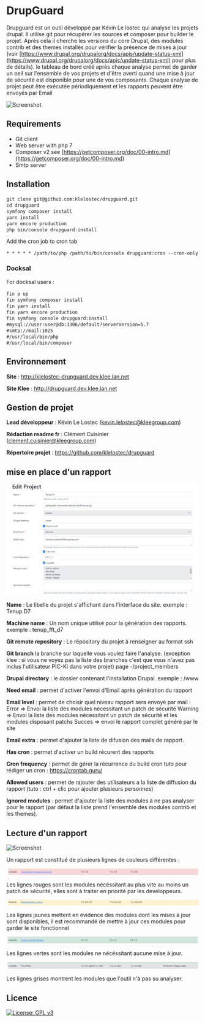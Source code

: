 # DrupGuard

Drupguard est un outil développé par Kévin Le lostec qui analyse les projets drupal.
Il utilise git pour récupérer les sources et composer pour builder le projet.
Après cela il cherche les versions du core Drupal, des modules contrib et des themes installés pour vérifier la présence
de mises à jour (voir [https://www.drupal.org/drupalorg/docs/apis/update-status-xml](https://www.drupal.org/drupalorg/docs/apis/update-status-xml) pour plus de détails).
le tableau de bord créé après chaque analyse permet de garder un oeil sur l'ensemble de vos projets et d'être averti
quand une mise à jour de sécurité est disponible pour une de vos composants.
Chaque analyse de projet peut être exécutée périodiquement et les rapports peuvent être envoyés par Email

![Screenshot](./screen.png?raw=true "Screenshot")

## Requirements
* Git client
* Web server with php 7
* Composer v2 see [https://getcomposer.org/doc/00-intro.md](https://getcomposer.org/doc/00-intro.md)
* Smtp server

## Installation
```
git clone git@github.com:klelostec/drupguard.git
cd drupguard
symfony composer install
yarn install
yarn encore production
php bin/console drupguard:install
```

Add the cron job to cron tab
```
* * * * * /path/to/php /path/to/bin/console drupguard:cron --cron-only
```

### Docksal

For docksal users :
```
fin p up
fin symfony composer install
fin yarn install
fin yarn encore production
fin symfony console drupguard:install
#mysql://user:user@db:3306/default?serverVersion=5.7
#smtp://mail:1025
#/usr/local/bin/php
#/usr/local/bin/composer
``` 

## Environnement

**Site** : http://klelostec-drupguard.dev.klee.lan.net

**Site Klee** : http://drupguard.dev.klee.lan.net

## Gestion de projet

**Lead développeur** : Kévin Le Lostec ([kevin.lelostec@kleegroup.com](mailto:kevin.lelostec@kleegroup.com))

**Rédaction readme fr** : Clément Cuisinier ([clement.cuisinier@kleegroup.com](mailto:clement.cuisinier@kleegroup.com))

**Répertoire projet** : https://github.com/klelostec/drupguard

## mise en place d'un rapport

![Screenshot](./exampleConfig.png?raw=true "config")

**Name** : Le libelle du projet s'affichant dans l'interface du site.
exemple : Tenup D7

**Machine name** : Un nom unique utilisé pour la génération des rapports.
exemple : tenup_fft_d7

**Git remote repository** : Le répository du projet à renseigner au format ssh

**Git branch** la branche sur laquelle vous voulez faire l'analyse. 
(exception klee : si vous ne voyez pas la liste des branches c'est que vous n'avez pas inclus l'utilisateur PIC-Ki dans votre projet)
page -/project_members

**Drupal directory** : le dossier contenant l'installation Drupal.
exemple : /www

**Need email** : permet d'activer l'envoi d'Email après génération du rapport	

**Email level** : permet de choisir quel niveau rapport sera envoyé par mail :
Error => Envoi la liste des modules nécessitant un patch de sécurité
Warning => Envoi la liste des modules nécessitant un patch de sécurité et les modules disposant patchs
Succes => envoi le rapport complet généré par le site

**Email extra** : permet d'ajouter la liste de difusion des mails de rapport.

**Has cron** : permet d'activer un build récurent des rapports

**Cron frequency** : permet de gérer la récurrence du build cron
tuto pour rédiger un cron : https://crontab.guru/

**Allowed users** : permet de rajouter des utilisateurs a la liste de diffusion du rapport
(tuto : ctrl + clic pour ajouter plusieurs personnes)

**Ignored modules** : permet d'ajouter la liste des modules à ne pas analyser pour le rapport
(par défaut la liste prend l'ensemble des modules contrib et les themes).

## Lecture d'un rapport

![Screenshot](./screen.png?raw=true "Screenshot")

Un rapport est constitué de plusieurs lignes de couleurs différentes :

![Screenshot](./exampleRed.png?raw=true "red")

Les lignes rouges sont les modules nécéssitant au plus vite au moins un patch de sécurité, elles sont à traiter en priorité par les developpeurs.

![Screenshot](./exampleYellow.png?raw=true "yellow")

Les lignes jaunes mettent en évidence des modules dont les mises à jour sont disponibles, il est recommandé de mettre à jour ces modules pour garder le site fonctionnel

![Screenshot](./exampleGreen.png?raw=true "green")

Les lignes vertes sont les modules ne nécéssitant aucune mise à jour.

![Screenshot](./exampleGrey.png?raw=true "grey")

Les lignes grises montrent les modules que l'outil n'à pas su analyser. 

## Licence
[![License: GPL v3](https://img.shields.io/badge/License-GPLv3-blue.svg)](https://www.gnu.org/licenses/gpl-3.0)

